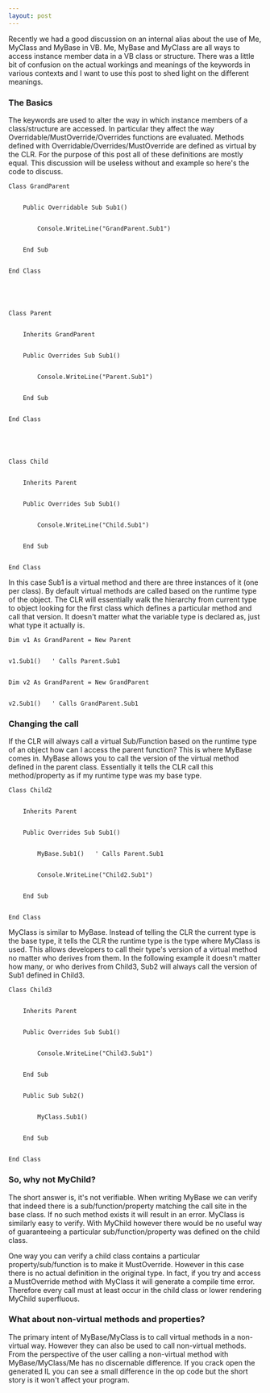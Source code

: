 ```yaml
---
layout: post
---
```

Recently we had a good discussion on an internal alias about the use of Me,
MyClass and MyBase in VB.  Me, MyBase and MyClass are all ways to access
instance member data in a VB class or structure.  There was a little bit of
confusion on the actual workings and meanings of the keywords in various
contexts and I want to use this post to shed light on the different meanings.

### The Basics

The keywords are used to alter the way in which instance members of a
class/structure are accessed.  In particular they affect the way
Overridable/MustOverride/Overrides functions are evaluated. Methods defined
with Overridable/Overrides/MustOverride are defined as virtual by the CLR.
For the purpose of this post all of these definitions are mostly equal.  This
discussion will be useless without and example so here's the code to discuss.

    
    
    Class GrandParent


        Public Overridable Sub Sub1()


            Console.WriteLine("GrandParent.Sub1")


        End Sub


    End Class


    


    Class Parent


        Inherits GrandParent


        Public Overrides Sub Sub1()


            Console.WriteLine("Parent.Sub1")


        End Sub


    End Class


    


    Class Child


        Inherits Parent


        Public Overrides Sub Sub1()


            Console.WriteLine("Child.Sub1")


        End Sub


    End Class

In this case Sub1 is a virtual method and there are three instances of it (one
per class).  By default virtual methods are called based on the runtime type
of the object.  The CLR will essentially walk the hierarchy from current type
to object looking for the first class which defines a particular method and
call that version.  It doesn't matter what the variable type is declared as,
just what type it actually is.

    
    
    Dim v1 As GrandParent = New Parent


    v1.Sub1()   ' Calls Parent.Sub1


    Dim v2 As GrandParent = New GrandParent


    v2.Sub1()   ' Calls GrandParent.Sub1

### Changing the call

If the CLR will always call a virtual Sub/Function based on the runtime type
of an object how can I access the parent function?  This is where MyBase comes
in.  MyBase allows you to call the version of the virtual method defined in
the parent class.  Essentially it tells the CLR call this method/property as
if my runtime type was my base type.

    
    
    Class Child2


        Inherits Parent


        Public Overrides Sub Sub1()


            MyBase.Sub1()   ' Calls Parent.Sub1


            Console.WriteLine("Child2.Sub1")


        End Sub


    End Class


    

MyClass is similar to MyBase.  Instead of telling the CLR the current type is
the base type, it tells the CLR the runtime type is the type where MyClass is
used.  This allows developers to call their type's version of a virtual method
no matter who derives from them.  In the following example it doesn't matter
how many, or who derives from Child3, Sub2 will always call the version of
Sub1 defined in Child3.

    
    
    Class Child3


        Inherits Parent


        Public Overrides Sub Sub1()


            Console.WriteLine("Child3.Sub1")


        End Sub


        Public Sub Sub2()


            MyClass.Sub1()


        End Sub


    End Class

### So, why not MyChild?

The short answer is, it's not verifiable.  When writing MyBase we can verify
that indeed there is a sub/function/property matching the call site in the
base class.  If no such method exists it will result in an error.  MyClass is
similarly easy to verify.  With MyChild however there would be no useful way
of guaranteeing a particular sub/function/property was defined on the child
class.

One way you can verify a child class contains a particular
property/sub/function is to make it MustOverride.  However in this case there
is no actual definition in the original type.  In fact, if you try and access
a MustOverride method with MyClass it will generate a compile time error.
Therefore every call must at least occur in the child class or lower rendering
MyChild superfluous.

### What about non-virtual methods and properties?

The primary intent of MyBase/MyClass is to call virtual methods in a non-
virtual way.  However they can also be used to call non-virtual methods.  From
the perspective of the user calling a non-virtual method with
MyBase/MyClass/Me has no discernable difference.  If you crack open the
generated IL you can see a small difference in the op code but the short story
is it won't affect your program.

